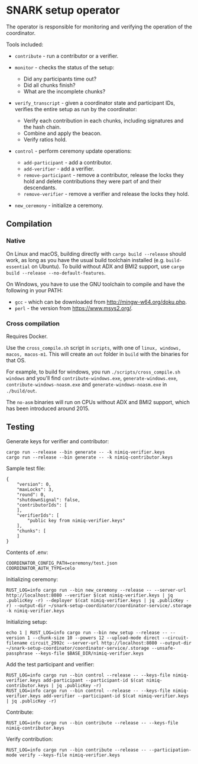 # SNARK setup operator

The operator is responsible for monitoring and verifying the operation of the coordinator.

Tools included:
* `contribute` - run a contributor or a verifier.

* `monitor` - checks the status of the setup:
  * Did any participants time out?
  * Did all chunks finish?
  * What are the incomplete chunks?
  
* `verify_transcript` - given a coordinator state and participant IDs, verifies the entire setup as run by the coordinator:
  * Verify each contribution in each chunks, including signatures and the hash chain.
  * Combine and apply the beacon.
  * Verify ratios hold.
  
* `control` - perform ceremony update operations:
  * `add-participant` - add a contributor.
  * `add-verifier` - add a verifier.
  * `remove-participant` - remove a contributor, release the locks they hold and delete contributions they were part of and their descendants.
  * `remove-verifier` - remove a verifier and release the locks they hold.
  
* `new_ceremony` - initialize a ceremony.
  
## Compilation

### Native

On Linux and macOS, building directly with `cargo build --release` should work, as long as you have the usual build toolchain installed (e.g. `build-essential` on Ubuntu). To build without ADX and BMI2 support, use `cargo build --release --no-default-features`.

On Windows, you have to use the GNU toolchain to compile and have the following in your PATH:
* `gcc` - which can be downloaded from http://mingw-w64.org/doku.php.
* `perl` - the version from https://www.msys2.org/.

### Cross compilation

Requires Docker.

Use the `cross_compile.sh` script in `scripts`, with one of `linux, windows, macos, macos-m1`. This will create an `out` folder in `build` with the binaries for that OS.

For example, to build for windows, you run `./scripts/cross_compile.sh windows` and you'll find `contribute-windows.exe`, `generate-windows.exe`, `contribute-windows-noasm.exe` and `generate-windows-noasm.exe` in `./build/out`.

The `no-asm` binaries will run on CPUs without ADX and BMI2 support, which has been introduced around 2015.

## Testing

Generate keys for verifier and contributor:
```
cargo run --release --bin generate -- -k nimiq-verifier.keys
cargo run --release --bin generate -- -k nimiq-contributor.keys
```

Sample test file:
```
{
    "version": 0,
    "maxLocks": 3,
    "round": 0,
    "shutdownSignal": false,
    "contributorIds": [
    ],
    "verifierIds": [
        "public key from nimiq-verifier.keys"
    ],
    "chunks": [
    ]
}
```

Contents of .env:
```
COORDINATOR_CONFIG_PATH=ceremony/test.json
COORDINATOR_AUTH_TYPE=celo
```

Initializing ceremony:
```
RUST_LOG=info cargo run --bin new_ceremony --release -- --server-url http://localhost:8080 --verifier $(cat nimiq-verifier.keys | jq .publicKey -r) --deployer $(cat nimiq-verifier.keys | jq .publicKey -r) --output-dir ~/snark-setup-coordinator/coordinator-service/.storage -k nimiq-verifier.keys
```

Initializing setup:
```
echo 1 | RUST_LOG=info cargo run --bin new_setup --release -- --version 1 --chunk-size 10 --powers 12 --upload-mode direct --circuit-filename circuit_2992c --server-url http://localhost:8080 --output-dir ~/snark-setup-coordinator/coordinator-service/.storage --unsafe-passphrase --keys-file $BASE_DIR/nimiq-verifier.keys
```

Add the test participant and verifier:
```
RUST_LOG=info cargo run --bin control --release -- --keys-file nimiq-verifier.keys add-participant --participant-id $(cat nimiq-contributor.keys | jq .publicKey -r)
RUST_LOG=info cargo run --bin control --release -- --keys-file nimiq-verifier.keys add-verifier --participant-id $(cat nimiq-verifier.keys | jq .publicKey -r)
```

Contribute:
```
RUST_LOG=info cargo run --bin contribute --release -- --keys-file nimiq-contributor.keys
```

Verify contribution:
```
RUST_LOG=info cargo run --bin contribute --release -- --participation-mode verify --keys-file nimiq-verifier.keys
```
